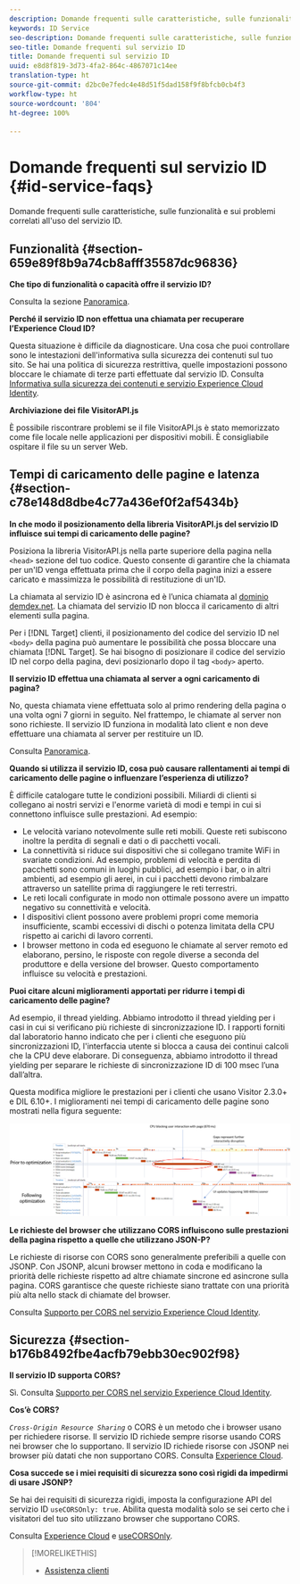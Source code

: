 ```yaml
---
description: Domande frequenti sulle caratteristiche, sulle funzionalità e sui problemi correlati all'uso del servizio ID.
keywords: ID Service
seo-description: Domande frequenti sulle caratteristiche, sulle funzionalità e sui problemi correlati all'uso del servizio ID.
seo-title: Domande frequenti sul servizio ID
title: Domande frequenti sul servizio ID
uuid: e8d8f819-3d73-4fa2-864c-4867071c14ee
translation-type: ht
source-git-commit: d2bc0e7fedc4e48d51f5dad158f9f8bfcb0cb4f3
workflow-type: ht
source-wordcount: '804'
ht-degree: 100%

---
```



# Domande frequenti sul servizio ID {#id-service-faqs}

Domande frequenti sulle caratteristiche, sulle funzionalità e sui problemi correlati all&#39;uso del servizio ID.

## Funzionalità {#section-659e89f8b9a74cb8afff35587dc96836}

**Che tipo di funzionalità o capacità offre il servizio ID?**

Consulta la sezione [Panoramica](../introduction/overview.md).

**Perché il servizio ID non effettua una chiamata per recuperare l’Experience Cloud ID?**

Questa situazione è difficile da diagnosticare. Una cosa che puoi controllare sono le intestazioni dell&#39;informativa sulla sicurezza dei contenuti sul tuo sito. Se hai una politica di sicurezza restrittiva, quelle impostazioni possono bloccare le chiamate di terze parti effettuate dal servizio ID. Consulta [Informativa sulla sicurezza dei contenuti e servizio Experience Cloud Identity](../reference/csp.md#concept-968c423a7392479db0a0d821ae9783e3).

**Archiviazione dei file VisitorAPI.js**

È possibile riscontrare problemi se il file VisitorAPI.js è stato memorizzato come file locale nelle applicazioni per dispositivi mobili. È consigliabile ospitare il file su un server Web.

## Tempi di caricamento delle pagine e latenza {#section-c78e148d8dbe4c77a436ef0f2af5434b}

**In che modo il posizionamento della libreria VisitorAPI.js del servizio ID influisce sui tempi di caricamento delle pagine?**

Posiziona la libreria VisitorAPI.js nella parte superiore della pagina nella `<head>` sezione del tuo codice. Questo consente di garantire che la chiamata per un&#39;ID venga effettuata prima che il corpo della pagina inizi a essere caricato e massimizza le possibilità di restituzione di un&#39;ID.

La chiamata al servizio ID è asincrona ed è l’unica chiamata al [dominio demdex.net](https://docs.adobe.com/content/help/it-IT/audience-manager/user-guide/reference/demdex-calls.html). La chiamata del servizio ID non blocca il caricamento di altri elementi sulla pagina.

Per i [!DNL Target] clienti, il posizionamento del codice del servizio ID nel `<body>` della pagina può aumentare le possibilità che possa bloccare una chiamata [!DNL Target]. Se hai bisogno di posizionare il codice del servizio ID nel corpo della pagina, devi posizionarlo dopo il tag `<body>` aperto.

**Il servizio ID effettua una chiamata al server a ogni caricamento di pagina?**

No, questa chiamata viene effettuata solo al primo rendering della pagina o una volta ogni 7 giorni in seguito. Nel frattempo, le chiamate al server non sono richieste. Il servizio ID funziona in modalità lato client e non deve effettuare una chiamata al server per restituire un ID.

Consulta [Panoramica](../introduction/overview.md).

**Quando si utilizza il servizio ID, cosa può causare rallentamenti ai tempi di caricamento delle pagine o influenzare l’esperienza di utilizzo?**

È difficile catalogare tutte le condizioni possibili. Miliardi di clienti si collegano ai nostri servizi e l&#39;enorme varietà di modi e tempi in cui si connettono influisce sulle prestazioni. Ad esempio:

* Le velocità variano notevolmente sulle reti mobili. Queste reti subiscono inoltre la perdita di segnali e dati o di pacchetti vocali.
* La connettività si riduce sui dispositivi che si collegano tramite WiFi in svariate condizioni. Ad esempio, problemi di velocità e perdita di pacchetti sono comuni in luoghi pubblici, ad esempio i bar, o in altri ambienti, ad esempio gli aerei, in cui i pacchetti devono rimbalzare attraverso un satellite prima di raggiungere le reti terrestri.
* Le reti locali configurate in modo non ottimale possono avere un impatto negativo su connettività e velocità.
* I dispositivi client possono avere problemi propri come memoria insufficiente, scambi eccessivi di dischi o potenza limitata della CPU rispetto ai carichi di lavoro correnti.
* I browser mettono in coda ed eseguono le chiamate al server remoto ed elaborano, persino, le risposte con regole diverse a seconda del produttore e della versione del browser. Questo comportamento influisce su velocità e prestazioni.

**Puoi citare alcuni miglioramenti apportati per ridurre i tempi di caricamento delle pagine?**

Ad esempio, il thread yielding. Abbiamo introdotto il thread yielding per i casi in cui si verificano più richieste di sincronizzazione ID. I rapporti forniti dal laboratorio hanno indicato che per i clienti che eseguono più sincronizzazioni ID, l&#39;interfaccia utente si blocca a causa dei continui calcoli che la CPU deve elaborare. Di conseguenza, abbiamo introdotto il thread yielding per separare le richieste di sincronizzazione ID di 100 msec l’una dall’altra.

Questa modifica migliore le prestazioni per i clienti che usano Visitor 2.3.0+ e DIL 6.10+. I miglioramenti nei tempi di caricamento delle pagine sono mostrati nella figura seguente:

![](assets/id_sync_improvements_copy.png)

**Le richieste del browser che utilizzano CORS influiscono sulle prestazioni della pagina rispetto a quelle che utilizzano JSON-P?**

Le richieste di risorse con CORS sono generalmente preferibili a quelle con JSONP. Con JSONP, alcuni browser mettono in coda e modificano la priorità delle richieste rispetto ad altre chiamate sincrone ed asincrone sulla pagina. CORS garantisce che queste richieste siano trattate con una priorità più alta nello stack di chiamate del browser.

Consulta [Supporto per CORS nel servizio Experience Cloud Identity](../reference/cors.md#concept-6c280446990d46d88ba9da15d2dcc758).

## Sicurezza {#section-b176b8492fbe4acfb79ebb30ec902f98}

**Il servizio ID supporta CORS?**

Sì. Consulta [Supporto per CORS nel servizio Experience Cloud Identity](../reference/cors.md#concept-6c280446990d46d88ba9da15d2dcc758).

**Cos’è CORS?**

*`Cross-Origin Resource Sharing`* o CORS è un metodo che i browser usano per richiedere risorse. Il servizio ID richiede sempre risorse usando CORS nei browser che lo supportano. Il servizio ID richiede risorse con JSONP nei browser più datati che non supportano CORS. Consulta [Experience Cloud](../reference/cors.md#concept-6c280446990d46d88ba9da15d2dcc758).

**Cosa succede se i miei requisiti di sicurezza sono così rigidi da impedirmi di usare JSONP?**

Se hai dei requisiti di sicurezza rigidi, imposta la configurazione API del servizio ID `useCORSOnly: true`. Abilita questa modalità solo se sei certo che i visitatori del tuo sito utilizzano browser che supportano CORS.

Consulta [Experience Cloud](../reference/cors.md#concept-6c280446990d46d88ba9da15d2dcc758) e [useCORSOnly](../library/function-vars/use-cors-only.md#reference-8a9a143d838b48d6b23329b84b13e1fa).

>[!MORELIKETHIS]
>
>* [Assistenza clienti](https://helpx.adobe.com/it/marketing-cloud/contact-support.html)

